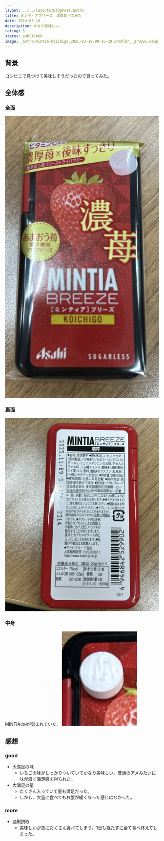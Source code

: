 ```yaml
---
layout: ../../layouts/BlogPost.astro
title: ミンティアブリーズ　濃苺食べてみた
date: 2024-03-18
description: かなり美味しい
rating: 5
status: published
image: _astro/mintia-koichigo_2025-03-18-00-15-20.BhnVlbh__2rwQJI.webp
---
```


## 背景
コンビニで見つけて美味しそうだったので買ってみた。

## 全体感

### 全面
![](images/mintia-koichigo_2025-03-18-00-15-20.png)

### 裏面
![](images/mintia-koichigo_2025-03-18-00-49-43.png)

### 中身
MINTIAの`M`が刻まれていた。
![](images/mintia-koichigo_2025-03-18-00-51-22.png)

## 感想

### good
- 大満足の味
  - いちごの味がしっかりついていてかなり美味しい。普通のアメみたいに味が濃く満足感を得られた。
- 大満足の量
  - たくさん入っていて量も満足だった。
  - しかし、大量に食べてもお腹が緩くなった感じはなかった。

### more
- 過剰摂取
  - 美味しいが故にたくさん食べてしまう。1日も経たずに全て食べ終えてしまった。
